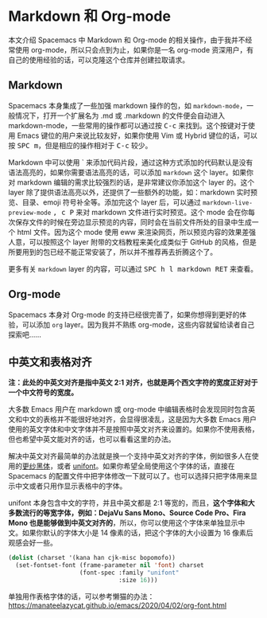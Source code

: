 # Markdown 和 Org-mode

本文介绍 Spacemacs 中 Markdown 和 Org-mode 的相关操作，由于我并不经常使用 org-mode，所以只会点到为止，如果你是一名 org-mode 资深用户，有自己的使用经验的话，可以克隆这个仓库并创建拉取请求。

## Markdown

Spacemacs 本身集成了一些加强 markdown 操作的包，如 `markdown-mode`，一般情况下，打开一个扩展名为 .md 或 .markdown 的文件便会自动进入 markdown-mode，一些常用的操作都可以通过按 <kbd>C-c</kbd> 来找到。这个按键对于使用 Emacs 键位的用户来说比较友好，如果你使用 Vim 或 Hybrid 键位的话，可以按 <kbd>SPC m</kbd>，但是相应的操作相对于 <kbd>C-c</kbd> 较少。

Markdown 中可以使用 \` 来添加代码片段，通过这种方式添加的代码默认是没有语法高亮的，如果你需要语法高亮的话，可以添加 `markdown` 这个 layer。如果你对 markdown 编辑的需求比较强烈的话，是非常建议你添加这个 layer 的。这个 layer 除了提供语法高亮以外，还提供了一些额外的功能，如：markdown 实时预览、目录、emoji 符号补全等。添加完这个 layer 后，可以通过 `markdown-live-preview-mode` <kbd>, c P</kbd> 来对 markdown 文件进行实时预览。这个 mode 会在你每次保存文件的时候在旁边显示预览的内容，同时会在当前文件所处的目录中生成一个 html 文件。因为这个 mode 使用 eww 来渲染网页，所以预览内容的效果差强人意，可以按照这个 layer 附带的文档教程来美化成类似于 GitHub 的风格，但是所要用到的包已经不能正常安装了，所以并不推荐再去折腾这个了。

更多有关 `markdown` layer 的内容，可以通过 <kbd>SPC h l markdown RET</kbd> 来查看。

## Org-mode

Spacemacs 本身对 Org-mode 的支持已经很完善了，如果你想得到更好的体验，可以添加 `org` layer。因为我并不熟练 org-mode，这些内容就留给读者自己探索吧……

## 中英文和表格对齐

**注：此处的中英文对齐是指中英文 2:1 对齐，也就是两个西文字符的宽度正好对于一个中文符号的宽度。**

大多数 Emacs 用户在 markdown 或 org-mode 中编辑表格时会发现同时包含英文和中文的表格并不能很好地对齐，会显得很凌乱，这是因为大多数 Emacs 用户使用的英文字体和中文字体并不是按照中英文对齐来设置的。如果你不使用表格，但也希望中英文能对齐的话，也可以看看这里的办法。

解决中英文对齐最简单的办法就是换一个支持中英文对齐的字体，例如很多人在使用的[更纱黑体](https://github.com/be5invis/Sarasa-Gothic)，或者 [unifont](https://www.unifoundry.com/unifont/index.html)。如果你希望全局使用这个字体的话，直接在 Spacemacs 的配置文件中把字体修改一下就可以了。也可以选择只把字体用来显示中文或者只用作显示表格中的字体。

unifont 本身包含中文的字符，并且中英文都是 2:1 等宽的，而且，**这个字体和大多数流行的等宽字体，例如：DejaVu Sans Mono、Source Code Pro、Fira Mono 也是能够做到中英文对齐的**，所以，你可以使用这个字体来单独显示中文。如果你默认的字体大小是 14 像素的话，把这个字体的大小设置为 16 像素后观感会好一些。

```lisp
(dolist (charset '(kana han cjk-misc bopomofo))
  (set-fontset-font (frame-parameter nil 'font) charset
                    (font-spec :family "unifont"
                               :size 16)))
```

单独用作表格字体的话，可以参考懒猫的办法：<https://manateelazycat.github.io/emacs/2020/04/02/org-font.html>
